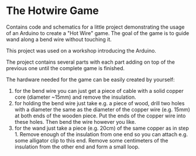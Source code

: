 # The Hotwire Game

Contains code and schematics for a little project demonstrating the usage of an Arduino to
create a "Hot Wire" game. The goal of the game is to guide wand along a bend wire without touching it.

This project was used on a workshop introducing the Arduino. 

The project contains several parts with each part adding on top of the previous one until the
complete game is finished.

The hardware needed for the game can be easily created by yourself:

1. for the bend wire you can just get a piece of cable with a solid copper core (diameter ~15mm) and remove the insulation.
1. for holding the bend wire just take e.g. a piece of wood, drill two holes with a diameter the same as the diameter of the copper wire (e.g. 15mm) at both ends of the wooden piece.
Put the ends of the copper wire into these holes. Then bend the wire however you like.
1. for the wand just take a piece (e.g. 20cm) of the same copper as in step 1. Remove enough of the insulation from one end 
so you can attach e.g. some alligator clip to this end. Remove some centimeters of the insulation from the 
other end and form a small loop.


